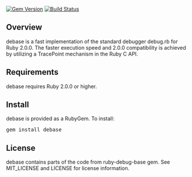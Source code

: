 [![Gem Version](https://badge.fury.io/rb/debase.png)](https://rubygems.org/gems/debase)
[![Build Status](https://travis-ci.org/ruby-debug/debase.svg?branch=master)](https://travis-ci.org/ruby-debug/debase)

## Overview

debase is a fast implementation of the standard debugger debug.rb for Ruby 2.0.0. The faster execution speed and 2.0.0
compatibility is achieved by utilizing a TracePoint mechanism in the Ruby C API.

## Requirements

debase requires Ruby 2.0.0 or higher.

## Install

debase is provided as a RubyGem.  To install:

<tt>gem install debase</tt>

## License

debase contains parts of the code from ruby-debug-base gem.
See MIT_LICENSE and LICENSE for license information.
